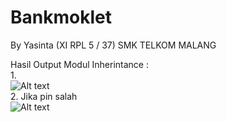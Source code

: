 # Bankmoklet

By Yasinta (XI RPL 5 / 37)
SMK TELKOM MALANG

Hasil Output Modul Inherintance :
<br>
1. 
<br>
![Alt text](https://github.com/yasintamaliaab/Bankmoklet/blob/master/bank.PNG)
<br>
2. Jika pin salah
<br>
![Alt text](https://github.com/yasintamaliaab/Bankmoklet/blob/master/bank1.PNG)
<br>
